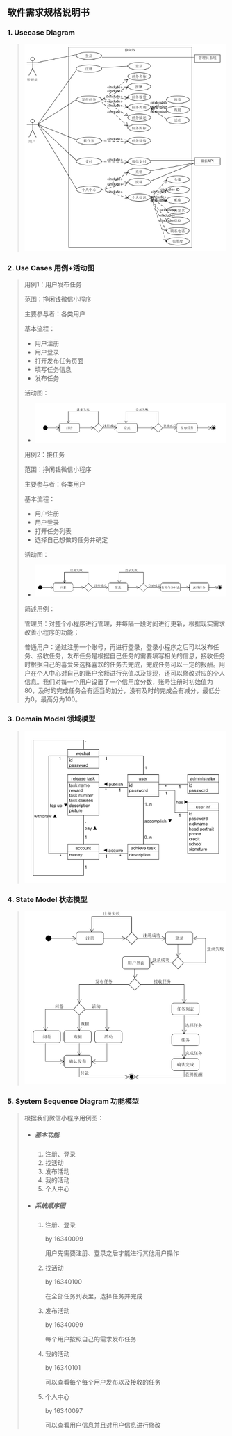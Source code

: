 ## 软件需求规格说明书

### 1. Usecase Diagram

> ![](front-end\EarnSpareMoney\pages\image\61.png)

### 2. Use Cases 用例+活动图

> 用例1：用户发布任务
>
> 范围：挣闲钱微信小程序
>
> 主要参与者：各类用户
>
> 基本流程：
>
> * 用户注册
> * 用户登录
> * 打开发布任务页面
> * 填写任务信息
> * 发布任务
>
> 活动图：
>
> * ![1561624945066](front-end\EarnSpareMoney\pages\image\62.png)
>
> 用例2：接任务
>
> 范围：挣闲钱微信小程序
>
> 主要参与者：各类用户
>
> 基本流程：
>
> * 用户注册
> * 用户登录
> * 打开任务列表
> * 选择自己想做的任务并确定
>
> 活动图：
>
> * ![1561629762863](front-end\EarnSpareMoney\pages\image\621.png)
>
> 简述用例：
>
> 管理员：对整个小程序进行管理，并每隔一段时间进行更新，根据现实需求改善小程序的功能；
>
> 普通用户：通过注册一个账号，再进行登录，登录小程序之后可以发布任务、接收任务，发布任务是根据自己任务的需要填写相关的信息，接收任务时根据自己的喜爱来选择喜欢的任务去完成，完成任务可以一定的报酬。用户在个人中心对自己的账户余额进行充值以及提现，还可以修改对应的个人信息。我们对每一个用户设置了一个信用度分数，账号注册时初始值为80，及时的完成任务会有适当的加分，没有及时的完成会有减分，最低分为0，最高分为100。

### 3. Domain Model 领域模型

> ![1561634713689](front-end\EarnSpareMoney\pages\image\63.png)

### 4. State Model 状态模型

> ![1561636407110](front-end\EarnSpareMoney\pages\image\64.png)

### 5. System Sequence Diagram 功能模型

> 根据我们微信小程序用例图：
>
> * ##### 基本功能
>
>   1. 注册、登录
>   2. 找活动
>   3. 发布活动
>   4. 我的活动
>   5. 个人中心
>
> * ##### 系统顺序图
>
>   1. 注册、登录
>
>      by 16340099
>
>      用户先需要注册、登录之后才能进行其他用户操作
>
>   2. 找活动
>
>      by 16340100
>
>      在全部任务列表里，选择任务并完成
>
>   3. 发布活动
>
>      by 16340099 
>
>      每个用户按照自己的需求发布任务
>
>   4. 我的活动
>
>      by 16340101
>
>      可以查看每个每个用户发布以及接收的任务
>
>   5. 个人中心
>
>      by 16340097
>
>      可以查看用户信息并且对用户信息进行修改

